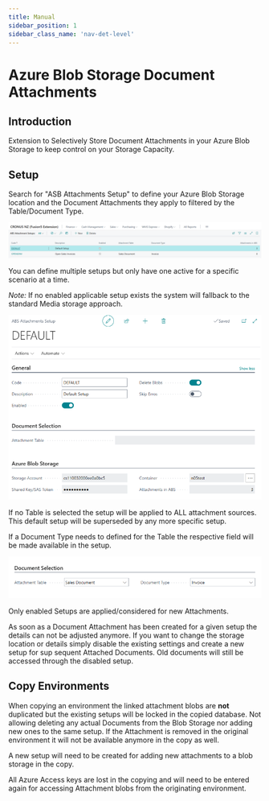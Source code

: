 ```yaml
---
title: Manual
sidebar_position: 1
sidebar_class_name: 'nav-det-level'
---
```


# <span className="fusion5-text">Azure Blob Storage Document Attachments</span>

## Introduction

Extension to Selectively Store Document Attachments in your Azure Blob Storage to keep control on your Storage Capacity.

## Setup

Search for "ASB Attachments Setup" to define your Azure Blob Storage location and the Document Attachments they apply to filtered by the Table/Document Type.

![List](.img/n05.setup01.PNG)

You can define multiple setups but only have one active for a specific scenario at a time.

_Note:_ If no enabled applicable setup exists the system will fallback to the standard Media storage approach.

![Card](.img/n05.setup02.PNG)

If no Table is selected the setup will be applied to ALL attachment sources. This default setup will be superseded by any more specific setup.

If a Document Type needs to defined for the Table the respective field will be made available in the setup.

![Table Selection](.img/n05.setup03.PNG)

Only enabled Setups are applied/considered for new Attachments.

As soon as a Document Attachment has been created for a given setup the details can not be adjusted anymore. If you want to change the storage location or details simply disable the existing settings and create a new setup for sup sequent Attached Documents. Old documents will still be accessed through the disabled setup.

## Copy Environments

When copying an environment the linked attachment blobs are __not__ duplicated but the existing setups will be locked in the copied database. Not allowing deleting any actual Documents from the Blob Storage nor adding new ones to the same setup.
If the Attachment is removed in the original environment it will not be available anymore in the copy as well.

A new setup will need to be created for adding new attachments to a blob storage in the copy.

All Azure Access keys are lost in the copying and will need to be entered again for accessing Attachment blobs from the originating environment.








